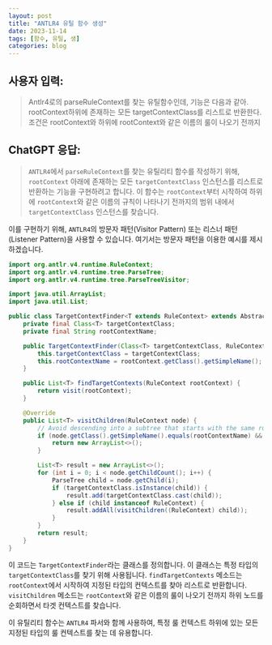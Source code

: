 ```yaml
---
layout: post
title: "ANTLR4 유틸 함수 생성"
date: 2023-11-14
tags: [함수, 유틸, 생]
categories: blog
---
```


## 사용자 입력:
> Antlr4로의 parseRuleContext를 찾는 유틸함수인데, 기능은 다음과 같아. rootContext하위에 존재하는 모든 targetContextClass를 리스트로 반환한다. 조건은 rootContext와 하위에 rootContext와 같은 이름의 룰이 나오기 전까지

## ChatGPT 응답:
> `ANTLR4`에서 `parseRuleContext`를 찾는 유틸리티 함수를 작성하기 위해, `rootContext` 아래에 존재하는 모든 `targetContextClass` 인스턴스를 리스트로 반환하는 기능을 구현하려고 합니다. 이 함수는 `rootContext`부터 시작하여 하위에 `rootContext`와 같은 이름의 규칙이 나타나기 전까지의 범위 내에서 `targetContextClass` 인스턴스를 찾습니다.

이를 구현하기 위해, `ANTLR4`의 방문자 패턴(Visitor Pattern) 또는 리스너 패턴(Listener Pattern)을 사용할 수 있습니다. 여기서는 방문자 패턴을 이용한 예시를 제시하겠습니다. 

```java
import org.antlr.v4.runtime.RuleContext;
import org.antlr.v4.runtime.tree.ParseTree;
import org.antlr.v4.runtime.tree.ParseTreeVisitor;

import java.util.ArrayList;
import java.util.List;

public class TargetContextFinder<T extends RuleContext> extends AbstractParseTreeVisitor<List<T>> {
    private final Class<T> targetContextClass;
    private final String rootContextName;

    public TargetContextFinder(Class<T> targetContextClass, RuleContext rootContext) {
        this.targetContextClass = targetContextClass;
        this.rootContextName = rootContext.getClass().getSimpleName();
    }

    public List<T> findTargetContexts(RuleContext rootContext) {
        return visit(rootContext);
    }

    @Override
    public List<T> visitChildren(RuleContext node) {
        // Avoid descending into a subtree that starts with the same rule as rootContext
        if (node.getClass().getSimpleName().equals(rootContextName) && node.getParent() != null) {
            return new ArrayList<>();
        }

        List<T> result = new ArrayList<>();
        for (int i = 0; i < node.getChildCount(); i++) {
            ParseTree child = node.getChild(i);
            if (targetContextClass.isInstance(child)) {
                result.add(targetContextClass.cast(child));
            } else if (child instanceof RuleContext) {
                result.addAll(visitChildren((RuleContext) child));
            }
        }
        return result;
    }
}
```

이 코드는 `TargetContextFinder`라는 클래스를 정의합니다. 이 클래스는 특정 타입의 `targetContextClass`를 찾기 위해 사용됩니다. `findTargetContexts` 메소드는 `rootContext`에서 시작하여 지정된 타입의 컨텍스트를 찾아 리스트로 반환합니다. `visitChildren` 메소드는 `rootContext`와 같은 이름의 룰이 나오기 전까지 하위 노드를 순회하면서 타겟 컨텍스트를 찾습니다.

이 유틸리티 함수는 `ANTLR4` 파서와 함께 사용하여, 특정 룰 컨텍스트 하위에 있는 모든 지정된 타입의 룰 컨텍스트를 찾는 데 유용합니다.

